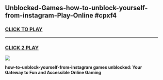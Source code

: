 
## Unblocked-Games-how-to-unblock-yourself-from-instagram-Play-Online #cpxf4
<h3>
<a href="https://news.freeplayer.one?title=how-to-unblock-yourself-from-instagram&ref=3">CLICK TO PLAY</a></h3>
<hr>

<h3>
<a href="https://news.freeplayer.one?title=how-to-unblock-yourself-from-instagram&ref=3">CLICK 2 PLAY</a>
  
</h3>

<a href="https://news.freeplayer.one?title=how-to-unblock-yourself-from-instagram&ref=3"><img src="https://clearcache.store/games.png"></a>


**how-to-unblock-yourself-from-instagram games unblocked: Your Gateway to Fun and Accessible Online Gaming**
